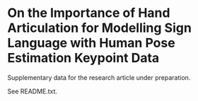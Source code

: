 # On the Importance of Hand Articulation for Modelling Sign Language with Human Pose Estimation Keypoint Data

Supplementary data for the research article under preparation.

See README.txt.
